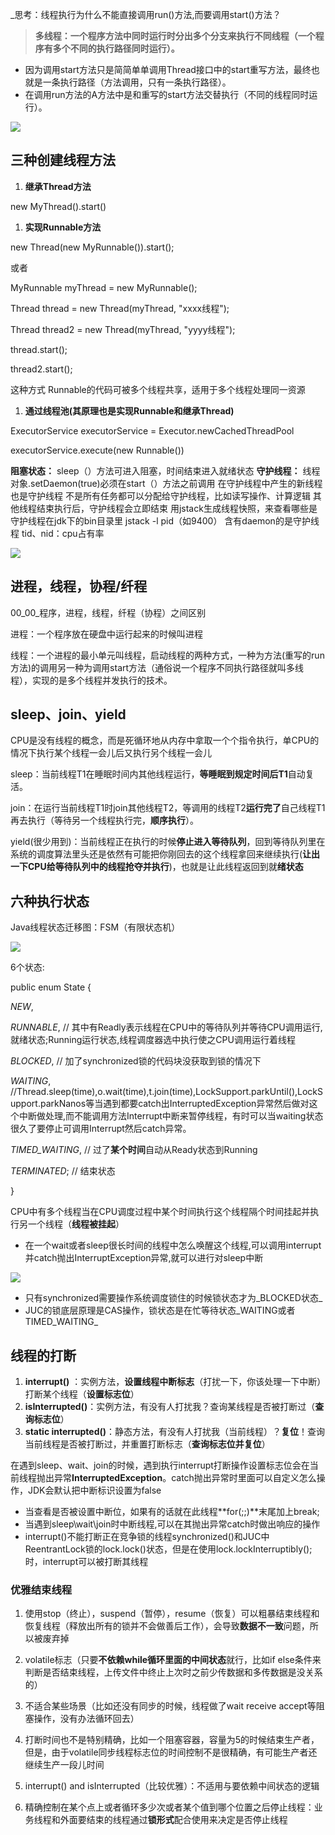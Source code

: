 _思考：线程执行为什么不能直接调用run()方法,而要调用start()方法？

>**多线程：一个程序方法中同时运行时分出多个分支来执行不同线程（一个程序有多个不同的执行路径同时运行）。**

- 因为调用start方法只是简简单单调用Thread接口中的start重写方法，最终也就是一条执行路径（方法调用，只有一条执行路径）。
- 在调用run方法的A方法中是和重写的start方法交替执行（不同的线程同时运行）。

![](https://cdn.nlark.com/yuque/0/2023/png/744990/1701482926662-3d286886-0e91-42e1-8afb-1275fd7ce01d.png)

## 三种创建线程方法

1. **继承Thread方法**

new MyThread().start()

1. **实现Runnable方法**

new Thread(new MyRunnable()).start();

或者

MyRunnable myThread = new MyRunnable();

Thread thread = new Thread(myThread, "xxxx线程");

Thread thread2 = new Thread(myThread, "yyyy线程");

thread.start();

thread2.start();

这种方式 Runnable的代码可被多个线程共享，适用于多个线程处理同一资源

1. **通过线程池(****其原理也是实现Runnable和继承Thread****)**

ExecutorService executorService = Executor.newCachedThreadPool

executorService.execute(new Runnable())

**阻塞状态：** sleep（）方法可进入阻塞，时间结束进入就绪状态 **守护线程：** 线程对象.setDaemon(true)必须在start（）方法之前调用 在守护线程中产生的新线程也是守护线程 不是所有任务都可以分配给守护线程，比如读写操作、计算逻辑 其他线程结束执行后，守护线程会立即结束 用jstack生成线程快照，来查看哪些是守护线程在jdk下的bin目录里 jstack -l pid（如9400） 含有daemon的是守护线程 tid、nid：cpu占有率

![](https://cdn.nlark.com/yuque/0/2023/png/744990/1701482926753-73f14813-a85a-4f45-999f-f68f6c8ef4ee.png)

## 进程，线程，协程/纤程

00_00_程序，进程，线程，纤程（协程）之间区别

进程：一个程序放在硬盘中运行起来的时候叫进程

线程：一个进程的最小单元叫线程，启动线程的两种方式，一种为方法(重写的run方法)的调用另一种为调用start方法（通俗说一个程序不同执行路径就叫多线程），实现的是多个线程并发执行的技术。

## sleep、join、yield

CPU是没有线程的概念，而是死循环地从内存中拿取一个个指令执行，单CPU的情况下执行某个线程一会儿后又执行另个线程一会儿

sleep：当前线程T1在睡眠时间内其他线程运行，**等睡眠到规定时间后T1**自动复活。

join：在运行当前线程T1时join其他线程T2，等调用的线程T2**运行完了**自己线程T1再去执行（等待另一个线程执行完，**顺序执行**）。

yield(很少用到)：当前线程正在执行的时候**停止进入等待队列**，回到等待队列里在系统的调度算法里头还是依然有可能把你刚回去的这个线程拿回来继续执行(**让出一下CPU给等待队列中的线程抢夺并执行**)，也就是让此线程返回到就**绪状态**

## 六种执行状态

Java线程状态迁移图：FSM（有限状态机）

![](https://cdn.nlark.com/yuque/0/2023/png/744990/1701482927276-9231af73-28ae-4b1b-ad0e-82e115890861.png)

6个状态:

public enum State {

_NEW_,

_RUNNABLE_, // 其中有Readly表示线程在CPU中的等待队列并等待CPU调用运行,就绪状态;Running运行状态,线程调度器选中执行使之CPU调用运行着线程

_BLOCKED_, // 加了synchronized锁的代码块没获取到锁的情况下

_WAITING_, //Thread.sleep(time),o.wait(time),t.join(time),LockSupport.parkUntil(),LockSupport.parkNanos等当遇到都要catch出InterruptedException异常然后做对这个中断做处理,而不能调用方法Interrupt中断来暂停线程，有时可以当waiting状态很久了要停止可调用Interrupt然后catch异常。

_TIMED_WAITING_, // 过了**某个时间**自动从Ready状态到Running

_TERMINATED_; // 结束状态

}

CPU中有多个线程当在CPU调度过程中某个时间执行这个线程隔个时间挂起并执行另一个线程（**线程被挂起**）

- 在一个wait或者sleep很长时间的线程中怎么唤醒这个线程,可以调用interrupt并catch抛出InterruptException异常,就可以进行对sleep中断

![](https://cdn.nlark.com/yuque/0/2023/png/744990/1701482926632-edccccca-0cb5-4439-aa8f-99333505d2d7.png)

- 只有synchronized需要操作系统调度锁住的时候锁状态才为_BLOCKED状态_
- JUC的锁底层原理是CAS操作，锁状态是在忙等待状态_WAITING或者TIMED_WAITING_

## 线程的打断

1. **interrupt()** ：实例方法，**设置线程中断标志**（打扰一下，你该处理一下中断）打断某个线程（**设置标志位**）
2. **isInterrupted()**：实例方法，有没有人打扰我？查询某线程是否被打断过（**查询标志位**）
3. **static interrupted()**：静态方法，有没有人打扰我（当前线程）？**复位**！查询当前线程是否被打断过，并重置打断标志（**查询标志位并复位**）

在遇到sleep、wait、join的时候，遇到执行interrupt打断操作设置标志位会在当前线程抛出异常**InterruptedException**。catch抛出异常时里面可以自定义怎么操作，JDK会默认把中断标识设置为false

- 当查看是否被设置中断位，如果有的话就在此线程**for(;;)**末尾加上break;
- 当遇到sleep\wait\join时中断线程,可以在其抛出异常catch时做出响应的操作
- interrupt()不能打断正在竞争锁的线程synchronized()和JUC中ReentrantLock锁的lock.lock()状态，但是在使用lock.lockInterruptibly();时，interrupt可以被打断其线程

### 优雅结束线程

1. 使用stop（终止），suspend（暂停），resume（恢复）可以粗暴结束线程和恢复线程（释放出所有的锁并不会做善后工作），会导致**数据不一致**问题，所以被废弃掉
2. volatile标志（只要**不依赖while循环里面的中间状态**就行，比如if else条件来判断是否结束线程，上传文件中终止上次时之前少传数据和多传数据是没关系的）

1. 不适合某些场景（比如还没有同步的时候，线程做了wait receive accept等阻塞操作，没有办法循环回去）
2. 打断时间也不是特别精确，比如一个阻塞容器，容量为5的时候结束生产者，但是，由于volatile同步线程标志位的时间控制不是很精确，有可能生产者还继续生产一段儿时间

3. interrupt() and isInterrupted（比较优雅）：不适用与要依赖中间状态的逻辑
4. 精确控制在某个点上或者循环多少次或者某个值到哪个位置之后停止线程：业务线程和外面要结束的线程通过**锁形式**配合使用来决定是否停止线程